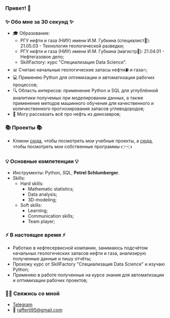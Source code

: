 ### Привет! 👋

### ✨ Обо мне за 30 секунд ✨ 
* 🎓 Образование:
  - РГУ нефти и газа (НИУ) имени И.М. Губкина (специалист📘): 21.05.03 - Технология геологической разведки;
  - РГУ нефти и газа (НИУ) имени И.М. Губкина (магистр📕): 21.04.01 - Нефтегазовое дело;
  - SkillFactory: курс "Специализация Data Science". 
* 📊 Считаю начальные геологические запасы нефти⛽ и газа🔥;
* 💻 Применяю Python для оптимизации и автоматизации рабочих процессов; 
* 🔍 Область интересов: применение Python и SQL для углублённой аналитики получемых при моделировании данных, а также применение методов машинного обучения для качественного и количественного прогнозирования запасов углеводородов; 
* 🐲 Могу рассказать всё про нефть из динозавров;

### 📚 Проекты 📚

* Кликни [сюда](https://github.com/rafferti95/st_data_science), чтобы посмотреть мои учебные проекты, а [сюда](https://github.com/rafferti95/My-projects), чтобы посмотреть мои собственные программы 👉👈

### 💡 Основные компетенции 💡
- Инструменты: Python, *SQL*, **Petrel Schlumberger**.
- Skills: 
  * Hard skills:
    + Mathematic statistics;
    + Data analysis;
    + 3D-modeling;
  * Soft skills:
    + Learning;
    + Communication skills;
    + Team player;

### ⚡️ В настоящее время ⚡️
- Работаю в нефтесервисной компании, занимаюсь подсчётом начальных геологических запасов нефти и газа, анализирую полученные данные и пишу отчёты;
- Прохожу курс от SkillFactory "Специализация Data Science" и изучаю Python;
- Применяю в работе полученные на курсе знания для автоматизации и оптимизации рабочих проектов;

### 🙌🏻 Свяжись со мной
- [Telegram](https://t.me/rafferti_95)
- 📧 rafferti95@gmail.com
